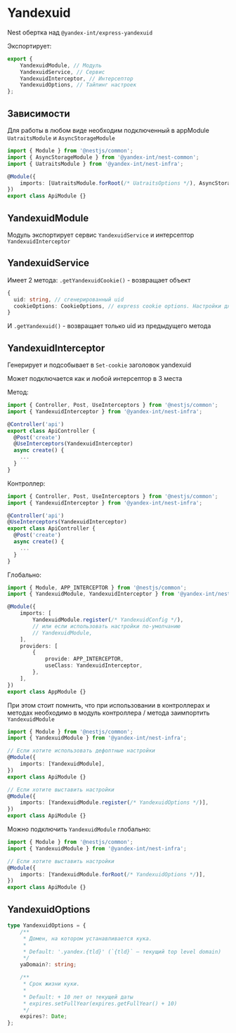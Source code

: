 # Yandexuid

Nest обертка над `@yandex-int/express-yandexuid`

Экспортирует:

```ts
export {
    YandexuidModule, // Модуль
    YandexuidService, // Сервис
    YandexuidInterceptor, // Интерсептор
    YandexuidOptions, // Тайпинг настроек
};
```

## Зависимости

Для работы в любом виде необходим подключенный в appModule `UatraitsModule` и `AsyncStorageModule`

```ts
import { Module } from '@nestjs/common';
import { AsyncStorageModule } from '@yandex-int/nest-common';
import { UatraitsModule } from '@yandex-int/nest-infra';

@Module({
    imports: [UatraitsModule.forRoot(/* UatraitsOptions */), AsyncStorageModule.forRoot()],
})
export class ApiModule {}
```

## YandexuidModule

Модуль экспортирует сервис `YandexuidService` и интерсептор `YandexuidInterceptor`

## YandexuidService

Имеет 2 метода: `.getYandexuidCookie()` - возвращает объект

```ts
{
  uid: string, // сгенерированный uid
  cookieOptions: CookieOptions, // express cookie options. Настройки для express res.cookie
}
```

И `.getYandexuid()` - возвращает только uid из предыдущего метода

## YandexuidInterceptor

Генерирует и подсобывает в `Set-cookie` заголовок yandexuid

Может подключается как и любой интерсептор в 3 места

Метод:

```ts
import { Controller, Post, UseInterceptors } from '@nestjs/common';
import { YandexuidInterceptor } from '@yandex-int/nest-infra';

@Controller('api')
export class ApiController {
  @Post('create')
  @UseInterceptors(YandexuidInterceptor)
  async create() {
    ...
  }
}
```

Контроллер:

```ts
import { Controller, Post, UseInterceptors } from '@nestjs/common';
import { YandexuidInterceptor } from '@yandex-int/nest-infra';

@Controller('api')
@UseInterceptors(YandexuidInterceptor)
export class ApiController {
  @Post('create')
  async create() {
    ...
  }
}
```

Глобально:

```ts
import { Module, APP_INTERCEPTOR } from '@nestjs/common';
import { YandexuidModule, YandexuidInterceptor } from '@yandex-int/nest-infra';

@Module({
    imports: [
        YandexuidModule.register(/* YandexuidConfig */),
        // или если использовать настройки по-умолчанию
        // YandexuidModule,
    ],
    providers: [
        {
            provide: APP_INTERCEPTOR,
            useClass: YandexuidInterceptor,
        },
    ],
})
export class AppModule {}
```

При этом стоит помнить, что при использовании в контроллерах и методах необходимо в модуль контроллера / метода заимпортить `YandexuidModule`

```ts
import { Module } from '@nestjs/common';
import { YandexuidModule } from '@yandex-int/nest-infra';

// Если хотите использовать дефолтные настройки
@Module({
    imports: [YandexuidModule],
})
export class ApiModule {}

// Если хотите выставить настройки
@Module({
    imports: [YandexuidModule.register(/* YandexuidOptions */)],
})
export class ApiModule {}
```

Можно подключить `YandexuidModule` глобально:

```ts
import { Module } from '@nestjs/common';
import { YandexuidModule } from '@yandex-int/nest-infra';

// Если хотите выставить настройки
@Module({
    imports: [YandexuidModule.forRoot(/* YandexuidOptions */)],
})
export class ApiModule {}
```

## YandexuidOptions

```ts
type YandexuidOptions = {
    /**
     * Домен, на котором устанавливается кука.
     *
     * Default: '.yandex.{tld}' (`{tld}` — текущий top level domain)
     */
    yaDomain?: string;

    /**
     * Срок жизни куки.
     *
     * Default: + 10 лет от текущей даты
     * expires.setFullYear(expires.getFullYear() + 10)
     */
    expires?: Date;
};
```
